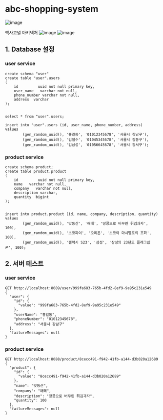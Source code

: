 # abc-shopping-system

![image](https://github.com/JaekwanJeon/abc-shopping-system/assets/3446997/9253a8f0-bf39-4e26-b7a8-16bd7e0b7780)

헥사고널 아키텍처
![image](https://github.com/JaekwanJeon/abc-shopping-system/assets/3446997/5783a59a-6e2f-49e6-b46a-1fb67870ebd0) ![image](https://github.com/JaekwanJeon/abc-shopping-system/assets/3446997/3415e6b2-355f-4dd2-aeee-9c8a2ebf6ace)


## 1. Database 설정

### user service
```
create schema "user"
create table "user".users
(
    id         uuid not null primary key,
    user_name   varchar not null,
    phone_number varchar not null,
    address  varchar
);


select * from "user".users;

insert into "user".users (id, user_name, phone_number, address)
values
        (gen_random_uuid(), '홍길동', '01012345678', '서울시 강남구'),
        (gen_random_uuid(), '김철수', '01045345678', '서울시 강동구'),
        (gen_random_uuid(), '김삼성', '01056645678', '서울시 강서구');
```
### product service
```
create schema product;
create table product.product
(
    id         uuid not null primary key,
    name   varchar not null,
    company   varchar not null,
    description varchar,
    quantity  bigint
);


insert into product.product (id, name, company, description, quantity)
values
        (gen_random_uuid(), '맛동산', '해태', '땅콩으로 버무린 튀김과자', 100),
        (gen_random_uuid(), '초코파이', '오리온', '초코와 마시멜로의 조화', 100),
        (gen_random_uuid(), '갤럭시 S23', '삼성', '삼성의 23년도 플래그쉽 폰', 100);
```

## 2. 서버 테스트
### user service
```
GET http://localhost:8089/user/999fa683-765b-4fd2-8ef9-9a95c231e549
{
  "user": {
    "id": {
      "value": "999fa683-765b-4fd2-8ef9-9a95c231e549"
    },
    "userName": "홍길동",
    "phoneNumber": "01012345678",
    "address": "서울시 강남구"
  },
  "failureMessages": null
}
```
### product service
```
GET http://localhost:8088/product/8cecc491-f942-41fb-a144-d3b020a12689
{
  "product": {
    "id": {
      "value": "8cecc491-f942-41fb-a144-d3b020a12689"
    },
    "name": "맛동산",
    "company": "해태",
    "description": "땅콩으로 버무린 튀김과자",
    "quantity": 100
  },
  "failureMessages": null
}
```





